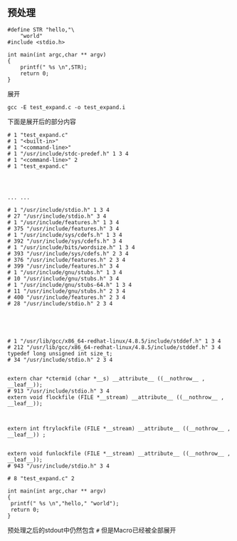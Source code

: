 ## 预处理

    #define STR "hello,"\
        "world"
    #include <stdio.h>
    
    int main(int argc,char ** argv)
    {
        printf(" %s \n",STR);
        return 0;
    }
    
展开
    
    gcc -E test_expand.c -o test_expand.i
    
下面是展开后的部分内容

    # 1 "test_expand.c"
    # 1 "<built-in>"
    # 1 "<command-line>"
    # 1 "/usr/include/stdc-predef.h" 1 3 4
    # 1 "<command-line>" 2
    # 1 "test_expand.c"
    
    
    
    
    ... ... 
    
    # 1 "/usr/include/stdio.h" 1 3 4
    # 27 "/usr/include/stdio.h" 3 4
    # 1 "/usr/include/features.h" 1 3 4
    # 375 "/usr/include/features.h" 3 4
    # 1 "/usr/include/sys/cdefs.h" 1 3 4
    # 392 "/usr/include/sys/cdefs.h" 3 4
    # 1 "/usr/include/bits/wordsize.h" 1 3 4
    # 393 "/usr/include/sys/cdefs.h" 2 3 4
    # 376 "/usr/include/features.h" 2 3 4
    # 399 "/usr/include/features.h" 3 4
    # 1 "/usr/include/gnu/stubs.h" 1 3 4
    # 10 "/usr/include/gnu/stubs.h" 3 4
    # 1 "/usr/include/gnu/stubs-64.h" 1 3 4
    # 11 "/usr/include/gnu/stubs.h" 2 3 4
    # 400 "/usr/include/features.h" 2 3 4
    # 28 "/usr/include/stdio.h" 2 3 4
    
    
    
    
    
    # 1 "/usr/lib/gcc/x86_64-redhat-linux/4.8.5/include/stddef.h" 1 3 4
    # 212 "/usr/lib/gcc/x86_64-redhat-linux/4.8.5/include/stddef.h" 3 4
    typedef long unsigned int size_t;
    # 34 "/usr/include/stdio.h" 2 3 4
    
    
    extern char *ctermid (char *__s) __attribute__ ((__nothrow__ , __leaf__));
    # 913 "/usr/include/stdio.h" 3 4
    extern void flockfile (FILE *__stream) __attribute__ ((__nothrow__ , __leaf__));
    
    
    
    extern int ftrylockfile (FILE *__stream) __attribute__ ((__nothrow__ , __leaf__)) ;
    
    
    extern void funlockfile (FILE *__stream) __attribute__ ((__nothrow__ , __leaf__));
    # 943 "/usr/include/stdio.h" 3 4
    
    # 8 "test_expand.c" 2
    
    int main(int argc,char ** argv)
    {
     printf(" %s \n","hello," "world");
     return 0;
    }

预处理之后的stdout中仍然包含 `#` 但是Macro已经被全部展开

